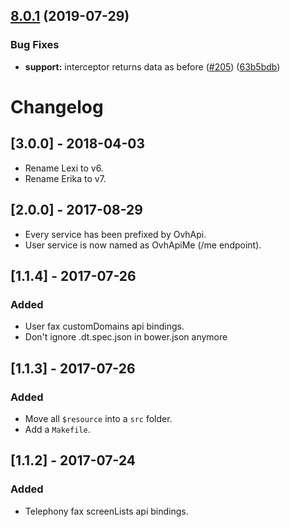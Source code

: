 ## [8.0.1](https://github.com/ovh-ux/ovh-api-services/compare/v8.0.0...v8.0.1) (2019-07-29)


### Bug Fixes

* **support:** interceptor returns data as before ([#205](https://github.com/ovh-ux/ovh-api-services/issues/205)) ([63b5bdb](https://github.com/ovh-ux/ovh-api-services/commit/63b5bdb))



# Changelog

## [3.0.0] - 2018-04-03
- Rename Lexi to v6.
- Rename Erika to v7.

## [2.0.0] - 2017-08-29
- Every service has been prefixed by OvhApi.
- User service is now named as OvhApiMe (/me endpoint).

## [1.1.4] - 2017-07-26
### Added
- User fax customDomains api bindings.
- Don't ignore .dt.spec.json in bower.json anymore

## [1.1.3] - 2017-07-26
### Added
- Move all `$resource` into a `src` folder.
- Add a `Makefile`.

## [1.1.2] - 2017-07-24
### Added
- Telephony fax screenLists api bindings.
